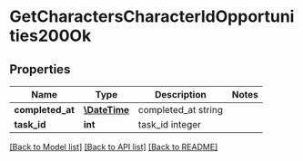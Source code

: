 # GetCharactersCharacterIdOpportunities200Ok

## Properties
Name | Type | Description | Notes
------------ | ------------- | ------------- | -------------
**completed_at** | [**\DateTime**](\DateTime.md) | completed_at string | 
**task_id** | **int** | task_id integer | 

[[Back to Model list]](../../README.md#documentation-for-models) [[Back to API list]](../../README.md#documentation-for-api-endpoints) [[Back to README]](../../README.md)

